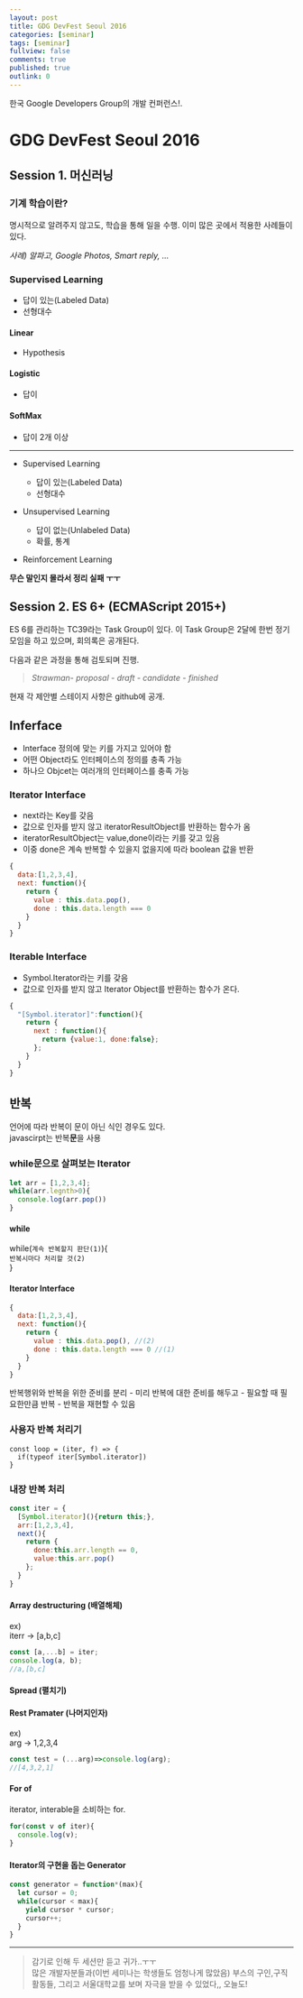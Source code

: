 ```yaml
---
layout: post
title: GDG DevFest Seoul 2016
categories: [seminar]
tags: [seminar]
fullview: false
comments: true
published: true
outlink: 0
---
```


한국 Google Developers Group의 개발 컨퍼런스!.

GDG DevFest Seoul 2016
======================

Session 1. 머신러닝
-------------------

### 기계 학습이란?

명시적으로 알려주지 않고도, 학습을 통해 일을 수행. 이미 많은 곳에서 적용한 사례들이 있다.

*사례) 알파고, Google Photos, Smart reply, ...*

### Supervised Learning

-	답이 있는(Labeled Data)
-	선형대수

#### Linear

-	Hypothesis

#### Logistic

-	답이

#### SoftMax

-	답이 2개 이상

---

-	Supervised Learning

	-	답이 있는(Labeled Data)
	-	선형대수

-	Unsupervised Learning

	-	답이 없는(Unlabeled Data)
	-	확률, 통계

-	Reinforcement Learning

**무슨 말인지 몰라서 정리 실패 ㅜㅜ**

Session 2. ES 6+ (ECMAScript 2015+)
-----------------------------------

ES 6를 관리하는 TC39라는 Task Group이 있다. 이 Task Group은 2달에 한번 정기 모임을 하고 있으며, 회의록은 공개된다.

다음과 같은 과정을 통해 검토되며 진행.

> *Strawman- proposal - draft - candidate - finished*

현재 각 제안별 스테이지 사항은 github에 공개.

Inferface
---------

-	Interface 정의에 맞는 키를 가지고 있어야 함
-	어떤 Object라도 인터페이스의 정의를 충족 가능
-	하나으 Objcet는 여러개의 인터페이스를 충족 가능

### Iterator Interface

-	next라는 Key를 갖음
-	값으로 인자를 받지 않고 iteratorResultObject를 반환하는 함수가 옴
-	iteratorResultObject는 value,done이라는 키를 갖고 있음
-	이중 done은 계속 반복할 수 있을지 없을지에 따라 boolean 값을 반환

```javascript
{
  data:[1,2,3,4],
  next: function(){
    return {
      value : this.data.pop(),
      done : this.data.length === 0
    }
  }
}
```

### Iterable Interface

-	Symbol.Iterator라는 키를 갖음
-	값으로 인자를 받지 않고 Iterator Object를 반환하는 함수가 온다.

```javascript
{
  "[Symbol.iterator]":function(){
    return {
      next : function(){
        return {value:1, done:false};
      };
    }
  }
}
```

반복
----

언어에 따라 반복이 문이 아닌 식인 경우도 있다.<br> javascirpt는 반복**문**을 사용

### while문으로 살펴보는 Iterator

```javascript
let arr = [1,2,3,4];
while(arr.legnth>0){
  console.log(arr.pop())
}
```

#### while

while(`계속 반복할지 판단(1)`){<br> `반복시마다 처리할 것(2)`<br> }

#### Iterator Interface

```javascript
{
  data:[1,2,3,4],
  next: function(){
    return {
      value : this.data.pop(), //(2)
      done : this.data.length === 0 //(1)
    }
  }
}
```

반복행위와 반복을 위한 준비를 분리 - 미리 반복에 대한 준비를 해두고 - 필요할 때 필요한만큼 반복 - 반복을 재현할 수 있음

### 사용자 반복 처리기

```
const loop = (iter, f) => {
  if(typeof iter[Symbol.iterator])
}
```

### 내장 반복 처리

```javascript
const iter = {
  [Symbol.iterator](){return this;},
  arr:[1,2,3,4],
  next(){
    return {
      done:this.arr.length == 0,
      value:this.arr.pop()
    };
  }
}
```

#### Array destructuring (배열해체)

ex)<br> iterr -> [a,b,c]

```javascript
const [a,...b] = iter;
console.log(a, b);
//a,[b,c]
```

#### Spread (펼치기)

#### Rest Pramater (나머지인자)

ex)<br> arg -> 1,2,3,4<br>

```javascript
const test = (...arg)=>console.log(arg);
//[4,3,2,1]
```

#### For of

iterator, interable을 소비하는 for.

```javascript
for(const v of iter){
  console.log(v);
}
```

#### Iterator의 구현을 돕는 Generator

```javascript
const generator = function*(max){
  let cursor = 0;
  while(cursor < max){
    yield cursor * cursor;
    cursor++;
  }
}
```

---

> 감기로 인해 두 세션만 듣고 귀가..ㅜㅜ <br>많은 개발자분들과(이번 세미나는 학생들도 엄청나게 많았음) 부스의 구인,구직 활동들, 그리고 서울대학교를 보며 자극을 받을 수 있었다,, 오늘도! 
